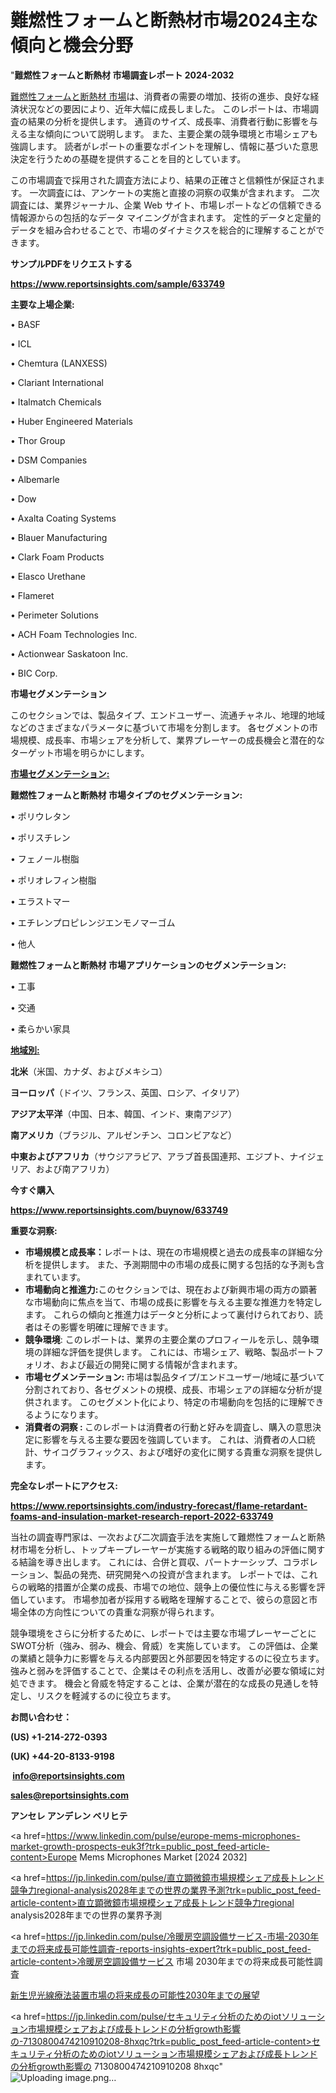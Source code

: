 # 難燃性フォームと断熱材市場2024主な傾向と機会分野

"<strong>難燃性フォームと断熱材 市場調査レポート 2024-2032</strong>

<a href=https://www.reportsinsights.com/sample/633749>難燃性フォームと断熱材 市場</a>は、消費者の需要の増加、技術の進歩、良好な経済状況などの要因により、近年大幅に成長しました。 このレポートは、市場調査の結果の分析を提供します。 通貨のサイズ、成長率、消費者行動に影響を与える主な傾向について説明します。 また、主要企業の競争環境と市場シェアも強調します。 読者がレポートの重要なポイントを理解し、情報に基づいた意思決定を行うための基礎を提供することを目的としています。

この市場調査で採用された調査方法により、結果の正確さと信頼性が保証されます。 一次調査には、アンケートの実施と直接の洞察の収集が含まれます。 二次調査には、業界ジャーナル、企業 Web サイト、市場レポートなどの信頼できる情報源からの包括的なデータ マイニングが含まれます。 定性的データと定量的データを組み合わせることで、市場のダイナミクスを総合的に理解することができます。

<strong><b>サンプルPDFをリクエストする</b></strong>

<a href=https://www.reportsinsights.com/sample/633749><strong><u>https://www.reportsinsights.com/sample/633749</u></strong></a>

<strong>主要な上場企業:</strong>

• BASF

• ICL

• Chemtura (LANXESS)

• Clariant International

• Italmatch Chemicals

• Huber Engineered Materials

• Thor Group

• DSM Companies

• Albemarle

• Dow

• Axalta Coating Systems

• Blauer Manufacturing

• Clark Foam Products

• Elasco Urethane

• Flameret

• Perimeter Solutions

• ACH Foam Technologies Inc.

• Actionwear Saskatoon Inc.

• BIC Corp.

<strong>市場セグメンテーション</strong>

このセクションでは、製品タイプ、エンドユーザー、流通チャネル、地理的地域などのさまざまなパラメータに基づいて市場を分割します。 各セグメントの市場規模、成長率、市場シェアを分析して、業界プレーヤーの成長機会と潜在的なターゲット市場を明らかにします。

<strong><u>市場セグメンテーション</u></strong><strong><u>:</u></strong>

<strong>難燃性フォームと断熱材 市場タイプのセグメンテーション:</strong>

• ポリウレタン

• ポリスチレン

• フェノール樹脂

• ポリオレフィン樹脂

• エラストマー

• エチレンプロピレンジエンモノマーゴム

• 他人

<strong>難燃性フォームと断熱材 市場アプリケーションのセグメンテーション:</strong>

• 工事

• 交通

• 柔らかい家具

<strong><u>地域別</u></strong><strong><u>:</u></strong>

<strong>北米</strong>（米国、カナダ、およびメキシコ）

<strong>ヨーロッパ</strong>（ドイツ、フランス、英国、ロシア、イタリア）

<strong>アジア太平洋</strong>（中国、日本、韓国、インド、東南アジア）

<strong>南アメリカ</strong>（ブラジル、アルゼンチン、コロンビアなど）

<strong>中東およびアフリカ</strong>（サウジアラビア、アラブ首長国連邦、エジプト、ナイジェリア、および南アフリカ）

<strong>今すぐ購入</strong>

<a href=https://www.reportsinsights.com/buynow/633749><strong><u>https://www.reportsinsights.com/buynow/633749</u></strong></a>

<strong>重要な洞察:</strong>
<ul>
  <li><strong>市場規模と成長率：</strong>レポートは、現在の市場規模と過去の成長率の詳細な分析を提供します。 また、予測期間中の市場の成長に関する包括的な予測も含まれています。</li>
  <li><strong>市場動向と推進力:</strong>このセクションでは、現在および新興市場の両方の顕著な市場動向に焦点を当て、市場の成長に影響を与える主要な推進力を特定します。 これらの傾向と推進力はデータと分析によって裏付けられており、読者はその影響を明確に理解できます。</li>
  <li><strong>競争環境</strong>: このレポートは、業界の主要企業のプロフィールを示し、競争環境の詳細な評価を提供します。 これには、市場シェア、戦略、製品ポートフォリオ、および最近の開発に関する情報が含まれます。</li>
  <li><strong>市場セグメンテーション: </strong>市場は製品タイプ/エンドユーザー/地域に基づいて分割されており、各セグメントの規模、成長、市場シェアの詳細な分析が提供されます。 このセグメント化により、特定の市場動向を包括的に理解できるようになります。</li>
  <li><strong>消費者の洞察 : </strong>このレポートは消費者の行動と好みを調査し、購入の意思決定に影響を与える主要な要因を強調しています。 これは、消費者の人口統計、サイコグラフィックス、および嗜好の変化に関する貴重な洞察を提供します。</li>
</ul>
<strong>完全なレポートにアクセス:</strong>

<a href=https://www.reportsinsights.com/industry-forecast/flame-retardant-foams-and-insulation-market-research-report-2022-633749><strong><u><b>https://www.reportsinsights.com/industry-forecast/flame-retardant-foams-and-insulation-market-research-report-2022-633749</b></u></strong></a>

当社の調査専門家は、一次および二次調査手法を実施して難燃性フォームと断熱材市場を分析し、トップキープレーヤーが実施する戦略的取り組みの評価に関する結論を導き出します。 これには、合併と買収、パートナーシップ、コラボレーション、製品の発売、研究開発への投資が含まれます。 レポートでは、これらの戦略的措置が企業の成長、市場での地位、競争上の優位性に与える影響を評価しています。 市場参加者が採用する戦略を理解することで、彼らの意図と市場全体の方向性についての貴重な洞察が得られます。

競争環境をさらに分析するために、レポートでは主要な市場プレーヤーごとにSWOT分析（強み、弱み、機会、脅威）を実施しています。 この評価は、企業の業績と競争力に影響を与える内部要因と外部要因を特定するのに役立ちます。 強みと弱みを評価することで、企業はその利点を活用し、改善が必要な領域に対処できます。 機会と脅威を特定することは、企業が潜在的な成長の見通しを特定し、リスクを軽減するのに役立ちます。

<strong>お問い合わせ：</strong>

<strong>(US) +1-214-272-0393</strong>

<strong>(UK) +44-20-8133-9198</strong>

<strong> </strong><a href=info@reportsinsights.com><strong><u>info@reportsinsights.com</u></strong></a>

<a href=sales@reportsinsights.com><strong><u>sales@reportsinsights.com</u></strong></a>

<strong>アンセレ アンデレン ベリヒテ</strong>

<a href=https://www.linkedin.com/pulse/europe-mems-microphones-market-growth-prospects-euk3f?trk=public_post_feed-article-content>Europe Mems Microphones Market [2024 2032]</a>

<a href=https://jp.linkedin.com/pulse/直立顕微鏡市場規模シェア成長トレンド競争力regional-analysis2028年までの世界の業界予測?trk=public_post_feed-article-content>直立顕微鏡市場規模シェア成長トレンド競争力regional analysis2028年までの世界の業界予測</a>

<a href=https://jp.linkedin.com/pulse/冷暖房空調設備サービス-市場-2030年までの将来成長可能性調査-reports-insights-expert?trk=public_post_feed-article-content>冷暖房空調設備サービス 市場 2030年までの将来成長可能性調査</a>

<a href=https://www.linkedin.com/pulse/新生児光線療法装置市場の将来成長の可能性2030年までの展望-community-market-research-xuhnf/>新生児光線療法装置市場の将来成長の可能性2030年までの展望</a>

<a href=https://jp.linkedin.com/pulse/セキュリティ分析のためのiotソリューション市場規模シェアおよび成長トレンドの分析growth影響の-7130800474210910208-8hxqc?trk=public_post_feed-article-content>セキュリティ分析のためのiotソリューション市場規模シェアおよび成長トレンドの分析growth影響の 7130800474210910208 8hxqc</a>"
![Uploading image.png…]()

